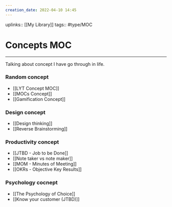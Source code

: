 ```yaml
---
creation_date: 2022-04-10 14:45
---
```


uplinks:: [[My Library]]
tags:: #type/MOC 

# Concepts MOC
---
Talking about concept I have go through in life.
### Random concept
- [[LYT Concept MOC]]
- [[MOCs Concept]]
- [[Gamification Concept]]

### Design concept
- [[Design thinking]]
- [[Reverse Brainstorming]]


### Productivity concept
- [[JTBD - Job to be Done]]
- [[Note taker vs note maker]]
- [[MOM - Minutes of Meeting]]
- [[OKRs - Objective Key Results]]

### Psychology cocnept
- [[The Psychology of Choice]]
- [[Know your customer (JTBD)]]